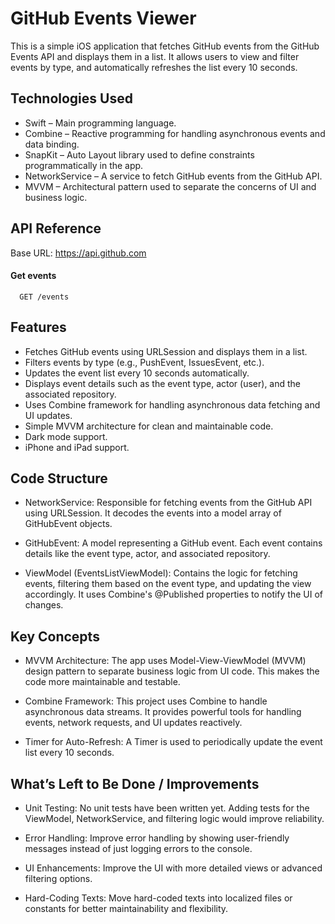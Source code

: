 
# GitHub Events Viewer

This is a simple iOS application that fetches GitHub events from the GitHub Events API and displays them in a list. It allows users to view and filter events by type, and automatically refreshes the list every 10 seconds.



## Technologies Used

- Swift – Main programming language.
- Combine – Reactive programming for handling asynchronous events and data binding.
- SnapKit – Auto Layout library used to define constraints programmatically in the app.
- NetworkService – A service to fetch GitHub events from the GitHub API.
- MVVM – Architectural pattern used to separate the concerns of UI and business logic.
## API Reference
  Base URL: https://api.github.com

#### Get events

```http
  GET /events
```


## Features

- Fetches GitHub events using URLSession and displays them in a list.
- Filters events by type (e.g., PushEvent, IssuesEvent, etc.).
- Updates the event list every 10 seconds automatically.
- Displays event details such as the event type, actor (user), and the associated repository.
- Uses Combine framework for handling asynchronous data fetching and UI updates.
- Simple MVVM architecture for clean and maintainable code.
- Dark mode support.
- iPhone and iPad support.

## Code Structure

- NetworkService: Responsible for fetching events from the GitHub API using URLSession. It decodes the events into a model array of GitHubEvent objects.

- GitHubEvent: A model representing a GitHub event. Each event contains details like the event type, actor, and associated repository.

- ViewModel (EventsListViewModel): Contains the logic for fetching events, filtering them based on the event type, and updating the view accordingly. It uses Combine's @Published properties to notify the UI of changes.


## Key Concepts

- MVVM Architecture: The app uses Model-View-ViewModel (MVVM) design pattern to separate business logic from UI code. This makes the code more maintainable and testable.

- Combine Framework: This project uses Combine to handle asynchronous data streams. It provides powerful tools for handling events, network requests, and UI updates reactively.

- Timer for Auto-Refresh: A Timer is used to periodically update the event list every 10 seconds.
## What’s Left to Be Done / Improvements

- Unit Testing: No unit tests have been written yet. Adding tests for the ViewModel, NetworkService, and filtering logic would improve reliability.

- Error Handling: Improve error handling by showing user-friendly messages instead of just logging errors to the console.

- UI Enhancements: Improve the UI with more detailed views or advanced filtering options.

- Hard-Coding Texts: Move hard-coded texts into localized files or constants for better maintainability and flexibility.